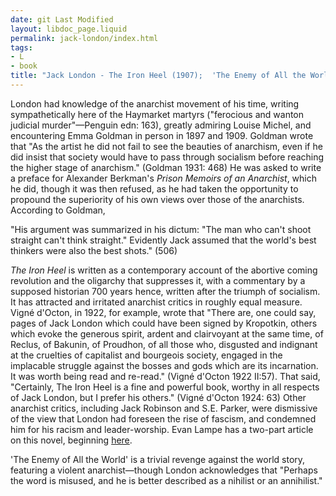 ```yaml
---
date: git Last Modified
layout: libdoc_page.liquid
permalink: jack-london/index.html
tags:
- L
- book
title: "Jack London - The Iron Heel (1907);  'The Enemy of All the World' (1908)"
---
```


London had knowledge of the anarchist movement of his time, writing sympathetically here of the Haymarket martyrs ("ferocious and wanton judicial murder"—Penguin edn: 163), greatly admiring Louise Michel, and encountering Emma Goldman in person in 1897 and 1909. Goldman wrote that "As the artist he did not fail to see the beauties of anarchism, even if he did insist that society would have to pass through socialism before reaching the higher stage of anarchism." (Goldman 1931: 468) He was asked to write a preface for Alexander Berkman's _Prison Memoirs of an Anarchist_, which he did, though it was then refused, as he had taken the opportunity to propound the superiority of his own views over those of the anarchists. According to Goldman,

"His argument was summarized in his dictum: "The man who  can't shoot straight can't think straight." Evidently Jack assumed that the  world's best thinkers were also the best shots." (506)

_The Iron Heel_ is written as a contemporary account of the abortive coming revolution and the oligarchy that suppresses it, with a commentary by a supposed historian 700 years hence, written after the triumph of socialism. It has attracted and irritated anarchist critics in roughly equal measure. Vigné d'Octon, in 1922, for example, wrote that  "There are, one could say, pages of Jack London which could have been signed by Kropotkin, others which evoke the generous spirit, ardent and clairvoyant at the same time, of Reclus, of Bakunin, of Proudhon, of all those who, disgusted and indignant at the cruelties of capitalist and bourgeois society, engaged in the implacable struggle against the bosses and gods which are its incarnation. It was worth being read and re-read." (Vigné d'Octon 1922 II:57). That said,  "Certainly, The Iron Heel is a fine and powerful book, worthy in all respects of Jack London, but I prefer his others." (Vigné d'Octon 1924: 63)  Other anarchist critics, including Jack Robinson and S.E. Parker, were  dismissive of the view that London had foreseen the rise of fascism, and  condemned him for his racism and leader-worship. Evan Lampe has a two-part article on this novel, beginning <a href="https://tashqueedagg.wordpress.com/2012/11/26/jack-london-the-iron-heel-part-one/">here</a>.

'The Enemy of All the World' is a trivial  revenge against the world story, featuring a violent anarchist—though London  acknowledges that "Perhaps the word is misused, and he is better described as a  nihilist or an annihilist."